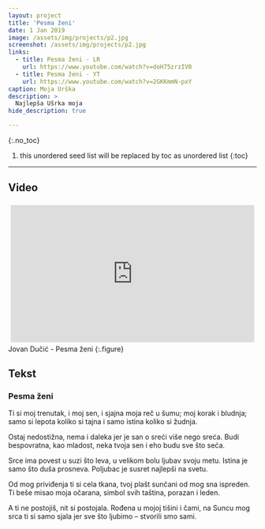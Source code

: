 ```yaml
---
layout: project
title: 'Pesma ženi'
date: 1 Jan 2019
image: /assets/img/projects/p2.jpg
screenshot: /assets/img/projects/p2.jpg
links:
  - title: Pesma ženi - LR
    url: https://www.youtube.com/watch?v=doH75zrzIV0
  - title: Pesma ženi - YT
    url: https://www.youtube.com/watch?v=2GKKmmN-pxY
caption: Moja Urška
description: >
  Najlepša Ušrka moja
hide_description: true

---
```



{:.no_toc}
1. this unordered seed list will be replaced by toc as unordered list
{:toc}

---


## Video

<div style="max-width:560px;margin:0 auto; padding:5px;">
  <div style="position: relative;padding-bottom: 56.25%; height: 0; overflow: hidden;">
<iframe width="560" height="315" src="https://www.youtube.com/embed/2GKKmmN-pxY" frameborder="0" allow="accelerometer; autoplay; encrypted-media; gyroscope; picture-in-picture" allowfullscreen style="position: absolute; top: 0px; left: 0px; width: 100%; height: 100%; max-width: 560px; max-height: 315px;"></iframe>
  </div>
</div>
Jovan Dučić - Pesma ženi
{:.figure}

## Tekst

### Pesma ženi  
 
Ti si moj trenutak, i moj sen, i sjajna
moja reč u šumu; moj korak i bludnja;
samo si lepota koliko si tajna
i samo istina koliko si žudnja.

Ostaj nedostižna, nema i daleka
jer je san o sreći više nego sreća.
Budi bespovratna, kao mladost, neka
tvoja sen i eho budu sve što seća.

Srce ima povest u suzi što leva,
u velikom bolu ljubav svoju metu.
Istina je samo što duša prosneva.
Poljubac je susret najlepši na svetu.

Od mog priviđenja ti si cela tkana,
tvoj plašt sunčani od mog sna ispreden.
Ti beše misao moja očarana,
simbol svih taština, porazan i leden.

A ti ne postojiš, nit si postojala.
Rođena u mojoj tišini i čami,
na Suncu mog srca ti si samo sjala
jer sve što ljubimo – stvorili smo sami.





